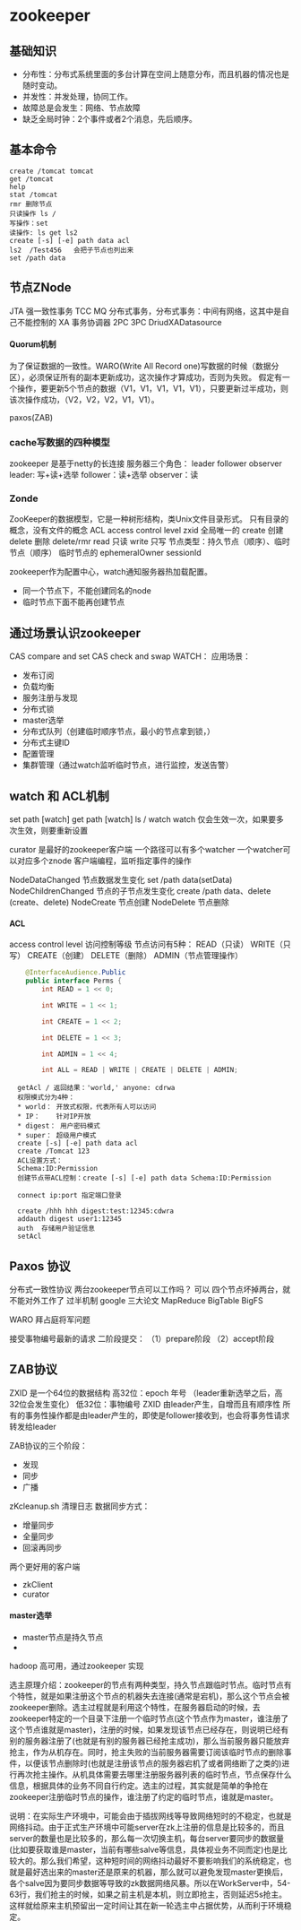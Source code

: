 # zookeeper

## 基础知识
* 分布性：分布式系统里面的多台计算在空间上随意分布，而且机器的情况也是随时变动。
* 并发性：并发处理，协同工作。
* 故障总是会发生：网络、节点故障
* 缺乏全局时钟：2个事件或者2个消息，先后顺序。

## 基本命令
```shell
create /tomcat tomcat
get /tomcat
help
stat /tomcat
rmr 删除节点
只读操作 ls /
写操作：set
读操作: ls get ls2
create [-s] [-e] path data acl
ls2  /Test456   会把子节点也列出来
set /path data

```



## 节点ZNode
JTA 强一致性事务
TCC MQ  分布式事务，分布式事务：中间有网络，这其中是自己不能控制的
XA
事务协调器
2PC 3PC
DriudXADatasource

#### Quorum机制
为了保证数据的一致性。WARO(Write All Record one)写数据的时候（数据分区），必须保证所有的副本更新成功，这次操作才算成功，否则为失败。
假定有一个操作，要更新5个节点的数据（V1，V1，V1，V1，V1），只要更新过半成功，则该次操作成功，（V2，V2，V2，V1，V1）。

paxos(ZAB)

### cache写数据的四种模型

zookeeper 是基于netty的长连接
服务器三个角色： leader follower observer
leader: 写+读+选举
follower：读+选举
observer：读

### Zonde
ZooKeeper的数据模型，它是一种树形结构，类Unix文件目录形式。
只有目录的概念，没有文件的概念
ACL access control level
zxid 全局唯一的
create 创建
delete 删除 delete/rmr
read 只读
write 只写
节点类型：持久节点（顺序）、临时节点（顺序）
临时节点的 ephemeralOwner  sessionId

zookeeper作为配置中心，watch通知服务器热加载配置。
* 同一个节点下，不能创建同名的node
* 临时节点下面不能再创建节点

## 通过场景认识zookeeper
CAS  compare and set
CAS check and swap
WATCH：
应用场景：
* 发布订阅
* 负载均衡
* 服务注册与发现
* 分布式锁
* master选举
* 分布式队列（创建临时顺序节点，最小的节点拿到锁，）
* 分布式主键ID
* 配置管理
* 集群管理（通过watch监听临时节点，进行监控，发送告警）

## watch 和 ACL机制
set path [watch]
get path [watch]
ls / watch
watch  仅会生效一次，如果要多次生效，则要重新设置

curator 是最好的zookeeper客户端
一个路径可以有多个watcher
一个watcher可以对应多个znode
客户端编程，监听指定事件的操作

NodeDataChanged    节点数据发生变化  set /path data(setData)
NodeChildrenChanged 节点的子节点发生变化  create /path data、delete (create、delete)
NodeCreate          节点创建
NodeDelete          节点删除

#### ACL
access control level  访问控制等级
节点访问有5种：
READ（只读）
WRITE（只写）
CREATE（创建）
DELETE（删除）
ADMIN（节点管理操作）

```java
    @InterfaceAudience.Public
    public interface Perms {
        int READ = 1 << 0;

        int WRITE = 1 << 1;

        int CREATE = 1 << 2;

        int DELETE = 1 << 3;

        int ADMIN = 1 << 4;

        int ALL = READ | WRITE | CREATE | DELETE | ADMIN;
```

```
  getAcl / 返回结果：'world,' anyone: cdrwa
  权限模式分为4种：
  * world： 开放式权限，代表所有人可以访问
  * IP：    针对IP开放
  * digest： 用户密码模式
  * super： 超级用户模式
  create [-s] [-e] path data acl
  create /Tomcat 123
  ACL设置方式：
  Schema:ID:Permission
  创建节点带ACL控制：create [-s] [-e] path data Schema:ID:Permission

  connect ip:port 指定端口登录

  create /hhh hhh digest:test:12345:cdwra
  addauth digest user1:12345
  auth  存储用户验证信息
  setAcl
```

## Paxos 协议
分布式一致性协议
两台zookeeper节点可以工作吗？  可以
四个节点坏掉两台，就不能对外工作了
过半机制
google 三大论文
MapReduce
BigTable
BigFS

WARO
拜占庭将军问题

接受事物编号最新的请求
二阶段提交：
（1）prepare阶段
（2）accept阶段

## ZAB协议
ZXID 是一个64位的数据结构
高32位：epoch 年号 （leader重新选举之后，高32位会发生变化）
低32位：事物编号
ZXID  由leader产生，自增而且有顺序性
所有的事务性操作都是由leader产生的，即使是follower接收到，也会将事务性请求转发给leader

ZAB协议的三个阶段：
* 发现
* 同步
* 广播

zKcleanup.sh 清理日志
数据同步方式：
* 增量同步
* 全量同步
* 回滚再同步

两个更好用的客户端
* zkClient
* curator

#### master选举
* master节点是持久节点
*

hadoop 高可用，通过zookeeper 实现

选主原理介绍：zookeeper的节点有两种类型，持久节点跟临时节点。临时节点有个特性，就是如果注册这个节点的机器失去连接(通常是宕机)，那么这个节点会被zookeeper删除。选主过程就是利用这个特性，在服务器启动的时候，去zookeeper特定的一个目录下注册一个临时节点(这个节点作为master，谁注册了这个节点谁就是master)，注册的时候，如果发现该节点已经存在，则说明已经有别的服务器注册了(也就是有别的服务器已经抢主成功)，那么当前服务器只能放弃抢主，作为从机存在。同时，抢主失败的当前服务器需要订阅该临时节点的删除事件，以便该节点删除时(也就是注册该节点的服务器宕机了或者网络断了之类的)进行再次抢主操作。从机具体需要去哪里注册服务器列表的临时节点，节点保存什么信息，根据具体的业务不同自行约定。选主的过程，其实就是简单的争抢在zookeeper注册临时节点的操作，谁注册了约定的临时节点，谁就是master。

说明：在实际生产环境中，可能会由于插拔网线等导致网络短时的不稳定，也就是网络抖动。由于正式生产环境中可能server在zk上注册的信息是比较多的，而且server的数量也是比较多的，那么每一次切换主机，每台server要同步的数据量(比如要获取谁是master，当前有哪些salve等信息，具体视业务不同而定)也是比较大的。那么我们希望，这种短时间的网络抖动最好不要影响我们的系统稳定，也就是最好选出来的master还是原来的机器，那么就可以避免发现master更换后，各个salve因为要同步数据等导致的zk数据网络风暴。所以在WorkServer中，54-63行，我们抢主的时候，如果之前主机是本机，则立即抢主，否则延迟5s抢主。这样就给原来主机预留出一定时间让其在新一轮选主中占据优势，从而利于环境稳定。

